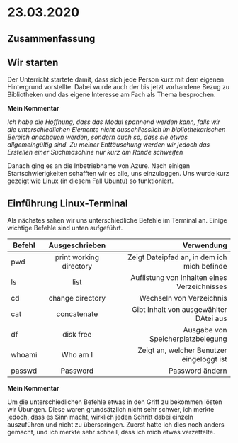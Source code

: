 # 23.03.2020
## Zusammenfassung

## Wir starten
Der Unterricht startete damit, dass sich jede Person kurz mit dem eigenen Hintergrund vorstellte. Dabei wurde auch der bis jetzt vorhandene Bezug zu Bibliotheken und das eigene Interesse am Fach als Thema besprochen.

**Mein Kommentar**

*Ich habe die Hoffnung, dass das Modul spannend werden kann, falls wir die unterschiedlichen Elemente nicht ausschliesslich im bibliothekarischen Bereich anschauen werden, sondern auch so, dass sie etwas allgemeingültig sind. Zu meiner Enttäuschung werden wir jedoch das Erstellen einer Suchmaschine nur kurz am Rande schweifen*

Danach ging es an die Inbetriebname von Azure. Nach einigen Startschwierigkeiten schafften wir es alle, uns einzuloggen. Uns wurde kurz gezeigt wie Linux (in diesem Fall Ubuntu) so funktioniert. 

## Einführung Linux-Terminal
Als nächstes sahen wir uns unterschiedliche Befehle im Terminal an. Einige wichtige Befehle sind unten aufgeführt. 

| Befehl        | Ausgeschrieben         | Verwendung                                          |
| ------------- |:----------------------:| ---------------------------------------------------:|
|pwd            |print working directory | Zeigt Dateipfad an, in dem ich mich befinde      |
|ls             |list                    | Auflistung von Inhalten eines Verzeichnisses     |
|cd             |change directory        |Wechseln von Verzeichnis                          |
|cat            |concatenate             | Gibt Inhalt von ausgewählter DAtei aus           |
|df             |disk free               | Ausgabe von Speicherplatzbelegung                |
|whoami         |Who am I                |Zeigt an, welcher Benutzer eingeloggt ist         |
|passwd         |Password                | Password ändern                                  |


**Mein Kommentar**

Um die unterschiedlichen Befehle etwas in den Griff zu bekommen lösten wir Übungen. Diese waren grundsätzlich nicht sehr schwer, ich merkte jedoch, dass es Sinn macht, wirklich jeden Schritt dabei einzeln auszuführen und nicht zu überspringen. Zuerst hatte ich dies noch anders gemacht, und ich merkte sehr schnell, dass ich mich etwas verzettelte.
